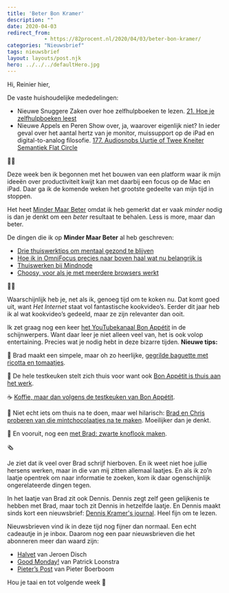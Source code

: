 ```yaml
---
title: 'Beter Bon Kramer'
description: ""
date: 2020-04-03
redirect_from: 
            - https://82procent.nl/2020/04/03/beter-bon-kramer/
categories: "Nieuwsbrief"
tags: nieuwsbrief	
layout: layouts/post.njk
hero: ../../../defaultHero.jpg
---
```

<!-- wp:paragraph -->

Hi, Reinier hier,

<!-- /wp:paragraph -->

<!-- wp:paragraph -->

De vaste huishoudelijke mededelingen:

<!-- /wp:paragraph -->

<!-- wp:list -->

- Nieuwe Snuggere Zaken over hoe zelfhulpboeken te lezen. [21. Hoe je zelfhulpboeken leest](https://www.snuggerezaken.nl/21)
- Nieuwe Appels en Peren Show over, ja, waarover eigenlijk niet? In ieder geval over het aantal hertz van je monitor, muissupport op de iPad en digital-to-analog filosofie. [177. Audiosnobs Uurtje of Twee Kneiter Semantiek Flat Circle](https://www.appelsenperenshow.nl/177)

<!-- /wp:list -->

<!-- wp:paragraph -->

👨‍💻

<!-- /wp:paragraph -->

<!-- wp:paragraph -->

Deze week ben ik begonnen met het bouwen van een platform waar ik mijn ideeën over productiviteit kwijt kan met daarbij een focus op de Mac en iPad. Daar ga ik de komende weken het grootste gedeelte van mijn tijd in stoppen.

<!-- /wp:paragraph -->

<!-- wp:paragraph -->

Het heet [Minder Maar Beter](https://mindermaarbeter.nl) omdat ik heb gemerkt dat er vaak _minder_ nodig is dan je denkt om een _beter_ resultaat te behalen. Less is more, maar dan beter.

<!-- /wp:paragraph -->

<!-- wp:paragraph -->

De dingen die ik op **Minder Maar Beter** al heb geschreven:

<!-- /wp:paragraph -->

<!-- wp:list -->

- [Drie thuiswerktips om mentaal gezond te blijven](https://mindermaarbeter.nl/productiviteit/drie-thuiswerktips-om-mentaal-gezond-te-blijven/)
- [Hoe ik in OmniFocus precies naar boven haal wat nu belangrijk is](https://mindermaarbeter.nl/productiviteit/hoe-ik-in-omnifocus-precies-naar-boven-haal-wat-nu-belangrijk-is/)
- [Thuiswerken bij Mindnode](https://mindermaarbeter.nl/remote-werk/thuiswerken-bij-mindnode/)
- [Choosy, voor als je met meerdere browsers werkt](https://mindermaarbeter.nl/apptips/choosy/)

<!-- /wp:list -->

<!-- wp:paragraph -->

🧑‍🍳

<!-- /wp:paragraph -->

<!-- wp:paragraph -->

Waarschijnlijk heb je, net als ik, genoeg tijd om te koken nu. Dat komt goed uit, want _Het Internet_ staat vol fantastische kookvideo’s. Eerder dit jaar heb ik al wat kookvideo’s gedeeld, maar ze zijn relevanter dan ooit.

<!-- /wp:paragraph -->

<!-- wp:paragraph -->

Ik zet graag nog een keer [het YouTubekanaal Bon Appétit](https://www.youtube.com/user/BonAppetitDotCom) in de schijnwerpers. Want daar leer je niet alleen veel van, het is ook volop entertaining. Precies wat je nodig hebt in deze bizarre tijden. **Nieuwe tips:**

<!-- /wp:paragraph -->

<!-- wp:paragraph -->

🍅 Brad maakt een simpele, maar oh zo heerlijke, [gegrilde baguette met ricotta en tomaatjes](https://youtu.be/4arNJoJ98Og).

<!-- /wp:paragraph -->

<!-- wp:paragraph -->

🏡 De hele testkeuken stelt zich thuis voor want ook [Bon Appétit is thuis aan het werk](https://youtu.be/6BmgHZAuNR4).

<!-- /wp:paragraph -->

<!-- wp:paragraph -->

☕️ [Koffie, maar dan volgens de testkeuken van Bon Appétit](https://youtu.be/yssNu8Eynb8).

<!-- /wp:paragraph -->

<!-- wp:paragraph -->

🍫 Niet echt iets om thuis na te doen, maar wel hilarisch: [Brad en Chris proberen van die mintchocolaatjes na te maken](https://youtu.be/2VrsmahNcfI). Moeilijker dan je denkt.

<!-- /wp:paragraph -->

<!-- wp:paragraph -->

🧄 En vooruit, nog een [met Brad: zwarte knoflook maken](https://youtu.be/bF39Xet-3Nk).

<!-- /wp:paragraph -->

<!-- wp:paragraph -->

🗞

<!-- /wp:paragraph -->

<!-- wp:paragraph -->

Je ziet dat ik veel over Brad schrijf hierboven. En ik weet niet hoe jullie hersens werken, maar in die van mij zitten allemaal laatjes. En als ik zo’n laatje opentrek om naar informatie te zoeken, kom ik daar ogenschijnlijk ongerelateerde dingen tegen.

<!-- /wp:paragraph -->

<!-- wp:paragraph -->

In het laatje van Brad zit ook Dennis. Dennis zegt zelf geen gelijkenis te hebben met Brad, maar toch zit Dennis in hetzelfde laatje. En Dennis maakt sinds kort een nieuwsbrief: [Dennis Kramer's journal](https://buttondown.email/DennisKramer). Heel fijn om te lezen.

<!-- /wp:paragraph -->

<!-- wp:paragraph -->

Nieuwsbrieven vind ik in deze tijd nog fijner dan normaal. Een echt cadeautje in je inbox. Daarom nog een paar nieuwsbrieven die het abonneren meer dan waard zijn:

<!-- /wp:paragraph -->

<!-- wp:list -->

- [Halvet](https://www.getrevue.co/profile/halfvet) van Jeroen Disch
- [Good Monday!](https://www.patrickloonstra.nl/goodmonday/) van Patrick Loonstra
- [Pieter’s Post](https://www.getrevue.co/profile/Pieter/) van Pieter Boerboom

<!-- /wp:list -->

<!-- wp:paragraph -->

Hou je taai en tot volgende week 🖖

<!-- /wp:paragraph -->

<!-- wp:block {"ref":214} /-->
